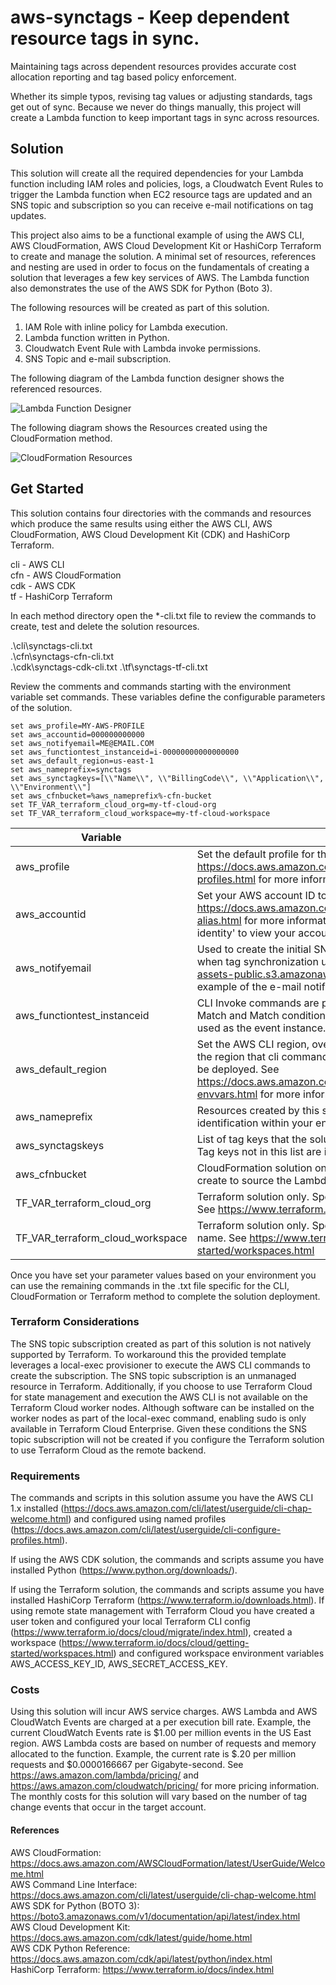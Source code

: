 # aws-synctags - Keep dependent resource tags in sync.
Maintaining tags across dependent resources provides accurate cost allocation reporting and tag based policy enforcement.

Whether its simple typos, revising tag values or adjusting standards, tags get out of sync. Because we never do things manually, this project will create a Lambda function to keep important tags in sync across resources.  

## Solution
This solution will create all the required dependencies for your Lambda function including IAM roles and policies, logs, a Cloudwatch Event Rules to trigger the Lambda function when EC2 resource tags are updated and an SNS topic and subscription so you can receive e-mail notifications on tag updates.

This project also aims to be a functional example of using the AWS CLI, AWS CloudFormation, AWS Cloud Development Kit or HashiCorp Terraform to create and manage the solution. A minimal set of resources, references and nesting are used in order to focus on the fundamentals of creating a solution that leverages a few key services of AWS. The Lambda function also demonstrates the use of the AWS SDK for Python (Boto 3).

The following resources will be created as part of this solution.

1. IAM Role with inline policy for Lambda execution.
2. Lambda function written in Python.
3. Cloudwatch Event Rule with Lambda invoke permissions.
4. SNS Topic and e-mail subscription.

The following diagram of the Lambda function designer shows the referenced resources.

![Lambda Function Designer](https://lairdnet-assets-public.s3.amazonaws.com/synctags-designer.jpg "Lambda Function Designer")

The following diagram shows the Resources created using the CloudFormation method.

![CloudFormation Resources](https://lairdnet-assets-public.s3.amazonaws.com/synctags-cfn-resources.jpg "CloudFormation Resources")

## Get Started
This solution contains four directories with the commands and resources which produce the same results using either the AWS CLI, AWS CloudFormation, AWS Cloud Development Kit (CDK) and HashiCorp Terraform.

cli - AWS CLI  
cfn - AWS CloudFormation  
cdk - AWS CDK  
tf - HashiCorp Terraform  

In each method directory open the *-cli.txt file to review the commands to create, test and delete the solution resources.

.\cli\synctags-cli.txt  
.\cfn\synctags-cfn-cli.txt  
.\cdk\synctags-cdk-cli.txt
.\tf\synctags-tf-cli.txt  

Review the comments and commands starting with the environment variable set commands. These variables define the configurable parameters of the solution.

```
set aws_profile=MY-AWS-PROFILE
set aws_accountid=000000000000
set aws_notifyemail=ME@EMAIL.COM
set aws_functiontest_instanceid=i-00000000000000000
set aws_default_region=us-east-1
set aws_nameprefix=synctags
set aws_synctagkeys=[\\"Name\\", \\"BillingCode\\", \\"Application\\", \\"Environment\\"]
set aws_cfnbucket=%aws_nameprefix%-cfn-bucket
set TF_VAR_terraform_cloud_org=my-tf-cloud-org
set TF_VAR_terraform_cloud_workspace=my-tf-cloud-workspace
```

| Variable  | Description  | Example |
|---|---|---|
|aws_profile   | Set the default profile for the AWS CLI credentials. See https://docs.aws.amazon.com/cli/latest/userguide/cli-configure-profiles.html for more information.  | set aws_profile=my-default-profile  |
|aws_accountid   | Set your AWS account ID to be used in API calls. See https://docs.aws.amazon.com/IAM/latest/UserGuide/console_account-alias.html for more information. Use the command 'aws sts get-caller-identity' to view your account id using the AWS CLI.   | set aws_account=555500007777  |
|aws_notifyemail   | Used to create the initial SNS topic subscription to receive e-mails when tag synchronization updates are completed. See https://lairdnet-assets-public.s3.amazonaws.com/synctags-topic-email.jpg for an example of the e-mail notification message. | set aws_notifyemail=mytagsgotsynced@mydomain.com  |
|aws_functiontest_instanceid| CLI Invoke commands are provided to test both a synctagskeys No Match and Match condition. The AWS EC2 Instance ID provided here is used as the event instance. | set aws_functiontest_instanceid=i-01234567890abcdef|
|aws_default_region|Set the AWS CLI region, overriding the profile defined region. This is the region that cli commands will default do and where the solution will be deployed. See https://docs.aws.amazon.com/cli/latest/userguide/cli-configure-envvars.html for more information.|set aws_default_region=us-west-2|
|aws_nameprefix|Resources created by this solution will be prefixed with this string for identification within your environment.|set aws_nameprefix=my-sync-tags-solution|
|aws_synctagskeys|List of tag keys that the solution should synchronize on child resources. Tag keys not in this list are ignored.|set aws_synctagkeys=[\"CostCenter\",\"App\"]|
|aws_cfnbucket|CloudFormation solution only. Specifies the name of the S3 bucket to create to source the Lambda function code file.|set aws_cfnbucket=1343234-cfn-bucket|  
|TF_VAR_terraform_cloud_org|Terraform solution only. Specifies the Terraform Cloud oranization ID. See https://www.terraform.io/docs/cloud/index.html|set TF_VAR_terraform_cloud_org=MY-ORG|  
|TF_VAR_terraform_cloud_workspace|Terraform solution only. Specifies the Terraform Cloud workspace name. See https://www.terraform.io/docs/cloud/getting-started/workspaces.html|set TF_VAR_terraform_cloud_workspace=my-workspace|

Once you have set your parameter values based on your environment you can use the remaining commands in the .txt file specific for the CLI, CloudFormation or Terraform method to complete the solution deployment.

### Terraform Considerations
The SNS topic subscription created as part of this solution is not natively supported by Terraform. To workaround this the provided template leverages a local-exec provisioner to execute the AWS CLI commands to create the subscription. The SNS topic subscription is an unmanaged resource in Terraform. Additionally, if you choose to use Terraform Cloud for state management and execution the AWS CLI is not available on the Terraform Cloud worker nodes. Although software can be installed on the worker nodes as part of the local-exec command, enabling sudo is only available in Terraform Cloud Enterprise. Given these conditions the SNS topic subscription will not be created if you configure the Terraform solution to use Terraform Cloud as the remote backend.

### Requirements
The commands and scripts in this solution assume you have the AWS CLI 1.x installed (https://docs.aws.amazon.com/cli/latest/userguide/cli-chap-welcome.html) and configured using named profiles (https://docs.aws.amazon.com/cli/latest/userguide/cli-configure-profiles.html). 

If using the AWS CDK solution, the commands and scripts assume you have installed Python (https://www.python.org/downloads/).  

If using the Terraform solution, the commands and scripts assume you have installed HashiCorp Terraform (https://www.terraform.io/downloads.html). If using remote state management with Terraform Cloud you have created a user token and configured your local Terraform CLI config (https://www.terraform.io/docs/cloud/migrate/index.html), created a workspace (https://www.terraform.io/docs/cloud/getting-started/workspaces.html) and configured workspace environment variables AWS_ACCESS_KEY_ID, AWS_SECRET_ACCESS_KEY.  

### Costs
Using this solution will incur AWS service charges. AWS Lambda and AWS CloudWatch Events are charged at a per execution bill rate. Example, the current CloudWatch Events rate is $1.00 per million events in the US East region. AWS Lambda costs are based on number of requests and memory allocated to the function. Example, the current rate is $.20 per million requests and $0.0000166667 per Gigabyte-second. See https://aws.amazon.com/lambda/pricing/ and https://aws.amazon.com/cloudwatch/pricing/ for more pricing information. The monthly costs for this solution will vary based on the number of tag change events that occur in the target account.

#### References
AWS CloudFormation: <https://docs.aws.amazon.com/AWSCloudFormation/latest/UserGuide/Welcome.html>  
AWS Command Line Interface: <https://docs.aws.amazon.com/cli/latest/userguide/cli-chap-welcome.html>  
AWS SDK for Python (BOTO 3): <https://boto3.amazonaws.com/v1/documentation/api/latest/index.html>  
AWS Cloud Development Kit: <https://docs.aws.amazon.com/cdk/latest/guide/home.html>  
AWS CDK Python Reference: <https://docs.aws.amazon.com/cdk/api/latest/python/index.html>  
HashiCorp Terraform: <https://www.terraform.io/docs/index.html>  
